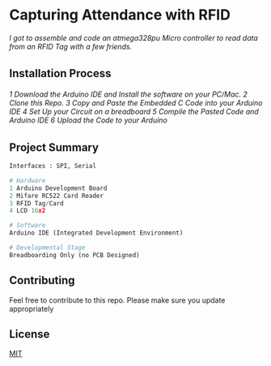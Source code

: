 # Capturing Attendance with RFID 

###### I got to assemble and code an atmega328pu Micro controller to read data from an RFID Tag with a few friends. 

## Installation Process

###### 1 Download the Arduino IDE and Install the software on your PC/Mac. 2 Clone this Repo. 3 Copy and Paste the Embedded C Code into your Arduino IDE  4 Set Up your Circuit on a breadboard 5 Compile the Pasted Code and Arduino IDE  6 Upload the Code to your Arduino


## Project Summary

```python
Interfaces : SPI, Serial

# Hardware 
1 Arduino Development Board
2 Mifare RC522 Card Reader
3 RFID Tag/Card
4 LCD 16x2

# Software
Arduino IDE (Integrated Development Environment)

# Developmental Stage
Breadboarding Only (no PCB Designed)
```

## Contributing
Feel free to contribute to this repo.
Please make sure you update appropriately 

## License
[MIT](https://choosealicense.com/licenses/mit/)
